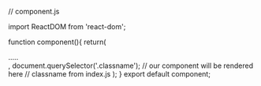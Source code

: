 

// component.js

import ReactDOM from 'react-dom';

function component(){
    return(
        <div>
            .....
        </div>,
        document.querySelector('.classname'); // our component will be rendered here // classname from index.js
    );
}
export default component;

